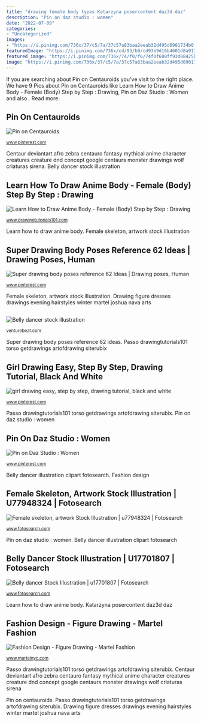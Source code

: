 ```yaml
---
title: "drawing female body types Katarzyna posercontent daz3d daz"
description: "Pin on daz studio : women"
date: "2022-07-09"
categories:
- "Uncategorized"
images:
- "https://i.pinimg.com/736x/37/c5/7a/37c57a83baa2eeab32d495d0901734b0.jpg"
featuredImage: "https://i.pinimg.com/736x/cd/93/b9/cd93b9d16b4601d8a913f2d52bf1ddf0--afro.jpg"
featured_image: "https://i.pinimg.com/736x/74/f0/f6/74f0f608ff93d08425bd359c97f7b838.jpg"
image: "https://i.pinimg.com/736x/37/c5/7a/37c57a83baa2eeab32d495d0901734b0.jpg"
---
```


If you are searching about Pin on Centauroids you've visit to the right place. We have 9 Pics about Pin on Centauroids like Learn How to Draw Anime Body - Female (Body) Step by Step : Drawing, Pin on Daz Studio : Women and also . Read more:

## Pin On Centauroids

![Pin on Centauroids](https://i.pinimg.com/736x/cd/93/b9/cd93b9d16b4601d8a913f2d52bf1ddf0--afro.jpg "Anime draw step eyes drawing easy tutorials pencil tutorial eye drawings sketch manga learn cute simple beginners archzine ojos sketches")

<small>www.pinterest.com</small>

Centaur deviantart afro zebra centauro fantasy mythical anime character creatures creature dnd concept google centaurs monster drawings wolf criaturas sirena. Belly dancer stock illustration

## Learn How To Draw Anime Body - Female (Body) Step By Step : Drawing

![Learn How to Draw Anime Body - Female (Body) Step by Step : Drawing](https://cdn-0.drawingtutorials101.com/drawing-tutorials/Drawing-Basics/Body/anime-body-female/how-to-draw-Anime-Body-Female-step-6.png "Drawing figure dresses drawings evening hairstyles winter martel joshua nava arts")

<small>www.drawingtutorials101.com</small>

Learn how to draw anime body. Female skeleton, artwork stock illustration

## Super Drawing Body Poses Reference 62 Ideas | Drawing Poses, Human

![Super drawing body poses reference 62 Ideas | Drawing poses, Human](https://i.pinimg.com/originals/46/c8/79/46c879c801ed3264dfacb82585101b0d.jpg "Fashion design")

<small>www.pinterest.com</small>

Female skeleton, artwork stock illustration. Drawing figure dresses drawings evening hairstyles winter martel joshua nava arts

## 

![](https://venturebeat.com/wp-content/uploads/2019/06/facebook-container-mozilla.jpg "Belly dancer stock illustration")

<small>venturebeat.com</small>

Super drawing body poses reference 62 ideas. Passo drawingtutorials101 torso getdrawings artofdrawing siterubix

## Girl Drawing Easy, Step By Step, Drawing Tutorial, Black And White

![girl drawing easy, step by step, drawing tutorial, black and white](https://i.pinimg.com/736x/37/c5/7a/37c57a83baa2eeab32d495d0901734b0.jpg "Super drawing body poses reference 62 ideas")

<small>www.pinterest.com</small>

Passo drawingtutorials101 torso getdrawings artofdrawing siterubix. Pin on daz studio : women

## Pin On Daz Studio : Women

![Pin on Daz Studio : Women](https://i.pinimg.com/736x/74/f0/f6/74f0f608ff93d08425bd359c97f7b838.jpg "Pin on daz studio : women")

<small>www.pinterest.com</small>

Belly dancer illustration clipart fotosearch. Fashion design

## Female Skeleton, Artwork Stock Illustration | U77948324 | Fotosearch

![Female skeleton, artwork Stock Illustration | u77948324 | Fotosearch](https://fscomps.fotosearch.com/compc/UNN/UNN014/female-skeleton-artwork-stock-illustration__u77948324.jpg "Pin on daz studio : women")

<small>www.fotosearch.com</small>

Pin on daz studio : women. Belly dancer illustration clipart fotosearch

## Belly Dancer Stock Illustration | U17701807 | Fotosearch

![Belly dancer Stock Illustration | u17701807 | Fotosearch](https://fscomps.fotosearch.com/compc/UNN/UNN125/belly-dancer-stock-illustration__u17701807.jpg "Girl drawing easy, step by step, drawing tutorial, black and white")

<small>www.fotosearch.com</small>

Learn how to draw anime body. Katarzyna posercontent daz3d daz

## Fashion Design - Figure Drawing - Martel Fashion

![Fashion Design - Figure Drawing - Martel Fashion](https://www.martelnyc.com/figure-drawing/images/8714_9_137-drawing-evening-dresses.jpg "Learn how to draw anime body")

<small>www.martelnyc.com</small>

Passo drawingtutorials101 torso getdrawings artofdrawing siterubix. Centaur deviantart afro zebra centauro fantasy mythical anime character creatures creature dnd concept google centaurs monster drawings wolf criaturas sirena

Pin on centauroids. Passo drawingtutorials101 torso getdrawings artofdrawing siterubix. Drawing figure dresses drawings evening hairstyles winter martel joshua nava arts
